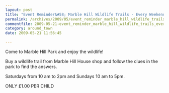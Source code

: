 ```yaml
---
layout: post
title: "Event Reminder&#58; Marble Hill Wildlife Trails - Every Weekend of June"
permalink: /archives/2009/05/event_reminder_marble_hill_wildlife_trails_every_w.html
commentfile: 2009-05-21-event_reminder_marble_hill_wildlife_trails_every_w
category: around_town
date: 2009-05-21 11:56:45

---
```


Come to Marble Hill Park and enjoy the wildlife!

Buy a wildlife trail from Marble Hill House shop and follow the clues in the park to find the answers.

Saturdays from 10 am to 2pm and Sundays 10 am to 5pm.

ONLY £1.00 PER CHILD
